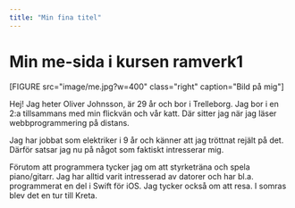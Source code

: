```yaml
---
title: "Min fina titel"
---
```

Min me-sida i kursen ramverk1
=========================

[FIGURE src="image/me.jpg?w=400" class="right" caption="Bild på mig"]

Hej! Jag heter Oliver Johnsson, är 29 år och bor i Trelleborg. Jag bor i en 2:a tillsammans med min flickvän och vår katt. Där sitter jag när jag läser webbprogrammering på distans.

Jag har jobbat som elektriker i 9 år och känner att jag tröttnat rejält på det. Därför satsar jag nu på något som faktiskt intresserar mig.

Förutom att programmera tycker jag om att styrketräna och spela piano/gitarr. Jag har alltid varit intresserad av datorer och har bl.a. programmerat en del i Swift för iOS. Jag tycker också om att resa. I somras blev det en tur till Kreta.
